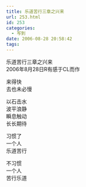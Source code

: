 ```yaml
---
title: 乐道苦行三章之兴来
url: 253.html
id: 253
categories:
  - 写到
date: 2006-08-28 20:58:42
tags:
---
```


乐道苦行三章之兴来  
2006年8月28日R有感于CL而作  
  
来得快  
去也未必慢  
  
以石击水  
波平浪静  
瞬息触动  
长长期待  
  
习惯了  
一个人  
乐道苦行  
  
不习惯  
一个人  
苦行乐道